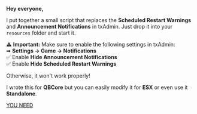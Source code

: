 **Hey everyone,**  

I put together a small script that replaces the **Scheduled Restart Warnings** and **Announcement Notifications** in txAdmin. Just drop it into your `resources` folder and start it.  

⚠ **Important:** Make sure to enable the following settings in txAdmin:  
➡ **Settings → Game → Notifications**  
:white_check_mark: Enable **Hide Announcement Notifications**  
:white_check_mark: Enable **Hide Scheduled Restart Warnings**  

Otherwise, it won't work properly!

I wrote this for **QBCore** but you can easily modify it for **ESX** or even use it **Standalone**.

[YOU NEED]([https://github.com/TR33TY-CODES/ty-announcements](https://youtu.be/c6pbXXQfFJA?si=61KUaP2MCNTsYEHg))
